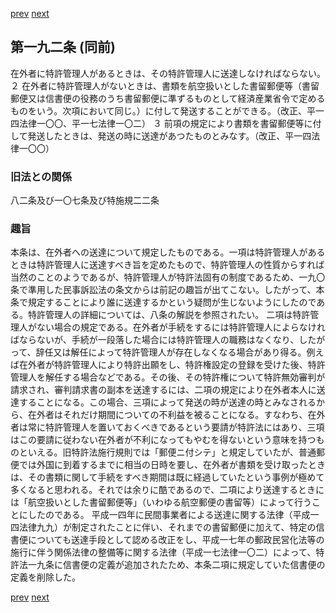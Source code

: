 [prev](/specific\markdowns\特許法\279_Mp-Ch_10-At_191.md)
[next](/specific\markdowns\特許法\281_Mp-Ch_10-At_193.md)
## 第一九二条 (同前)
在外者に特許管理人があるときは、その特許管理人に送達しなければならない。
２ 在外者に特許管理人がないときは、書類を航空扱いとした書留郵便等（書留郵便又は信書便の役務のうち書留郵便に準ずるものとして経済産業省令で定めるものをいう。次項において同じ。）に付して発送することができる。（改正、平一四法律一〇〇、平一七法律一〇二）
３ 前項の規定により書類を書留郵便等に付して発送したときは、発送の時に送達があつたものとみなす。（改正、平一四法律一〇〇）

### 旧法との関係
八二条及び一〇七条及び特施規二二条

### 趣旨
本条は、在外者への送達について規定したものである。一項は特許管理人があるときは特許管理人に送達すべき旨を定めたもので、特許管理人の性質からすれば当然のことのようであるが、特許管理人が特許法固有の制度であるため、一九〇条で準用した民事訴訟法の条文からは前記の趣旨が出てこない。したがって、本条で規定することにより誰に送達するかという疑問が生じないようにしたのである。特許管理人の詳細については、八条の解説を参照されたい。
二項は特許管理人がない場合の規定である。在外者が手続をするには特許管理人によらなければならないが、手続が一段落した場合には特許管理人の職務はなくなり、したがって、辞任又は解任によって特許管理人が存在しなくなる場合があり得る。例えば在外者が特許管理人により特許出願をし、特許権設定の登録を受けた後、特許管理人を解任する場合などである。その後、その特許権について特許無効審判が請求され、審判請求書の副本を送達するには、二項の規定により在外者本人に送達することになる。この場合、三項によって発送の時が送達の時とみなされるから、在外者はそれだけ期間についての不利益を被ることになる。すなわち、在外者は常に特許管理人を置いておくべきであるという要請が特許法にはあり、三項はこの要請に従わない在外者が不利になってもやむを得ないという意味を持つものといえる。旧特許法施行規則では「郵便ニ付シテ」と規定していたが、普通郵便では外国に到着するまでに相当の日時を要し、在外者が書類を受け取ったときは、その書類に関して手続をすべき期間は既に経過していたという事例が極めて多くなると思われる。それでは余りに酷であるので、二項により送達するときには「航空扱いとした書留郵便等」（いわゆる航空郵便の書留等）によって行うことにしたのである。
平成一四年に民間事業者による送達に関する法律（平成一四法律九九）が制定されたことに伴い、それまでの書留郵便に加えて、特定の信書便についても送達手段として認める改正をし、平成一七年の郵政民営化法等の施行に伴う関係法律の整備等に関する法律（平成一七法律一〇二）によって、特許法一九条に信書便の定義が追加されたため、本条二項に規定していた信書便の定義を削除した。

[prev](/specific\markdowns\特許法\279_Mp-Ch_10-At_191.md)
[next](/specific\markdowns\特許法\281_Mp-Ch_10-At_193.md)